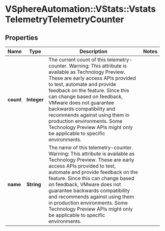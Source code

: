 # VSphereAutomation::VStats::VstatsTelemetryTelemetryCounter

## Properties
Name | Type | Description | Notes
------------ | ------------- | ------------- | -------------
**count** | **Integer** | The current count of this telemetry-counter. Warning: This attribute is available as Technology Preview. These are early access APIs provided to test, automate and provide feedback on the feature. Since this can change based on feedback, VMware does not guarantee backwards compatibility and recommends against using them in production environments. Some Technology Preview APIs might only be applicable to specific environments. | 
**name** | **String** | The name of this telemetry-counter. Warning: This attribute is available as Technology Preview. These are early access APIs provided to test, automate and provide feedback on the feature. Since this can change based on feedback, VMware does not guarantee backwards compatibility and recommends against using them in production environments. Some Technology Preview APIs might only be applicable to specific environments. | 


